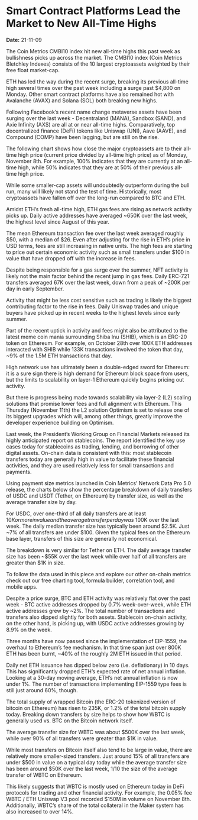 # Smart Contract Platforms Lead the Market to New All-Time Highs

**Date:** 21-11-09

The Coin Metrics CMBI10 index hit new all-time highs this past week as bullishness picks up across the market. The CMBI10 index (Coin Metrics Bletchley Indexes) consists of the 10 largest cryptoassets weighted by their free float market-cap.

ETH has led the way during the recent surge, breaking its previous all-time high several times over the past week including a surge past $4,800 on Monday. Other smart contract platforms have also remained hot with Avalanche (AVAX) and Solana (SOL) both breaking new highs.

Following Facebook’s recent name change metaverse assets have been surging over the last week - Decentraland (MANA), Sandbox (SAND), and Axie Infinity (AXS) are all at or near all-time highs. Comparatively, top decentralized finance (DeFi) tokens like Uniswap (UNI), Aave (AAVE), and Compound (COMP) have been lagging, but are still on the rise.

The following chart shows how close the major cryptoassets are to their all-time high price (current price divided by all-time high price) as of Monday, November 8th. For example, 100% indicates that they are currently at an all-time high, while 50% indicates that they are at 50% of their previous all-time high price.

While some smaller-cap assets will undoubtedly outperform during the bull run, many will likely not stand the test of time. Historically, most cryptoassets have fallen off over the long-run compared to BTC and ETH.

Amidst ETH’s fresh all-time high, ETH gas fees are rising as network activity picks up. Daily active addresses have averaged ~650K over the last week, the highest level since August of this year.

The mean Ethereum transaction fee over the last week averaged roughly $50, with a median of $26. Even after adjusting for the rise in ETH’s price in USD terms, fees are still increasing in native units. The high fees are starting to price out certain economic activity such as small transfers under $100 in value that have dropped off with the increase in fees.

Despite being responsible for a gas surge over the summer, NFT activity is likely not the main factor behind the recent jump in gas fees. Daily ERC-721 transfers averaged 67K over the last week, down from a peak of ~200K per day in early September.

Activity that might be less cost sensitive such as trading is likely the biggest contributing factor to the rise in fees. Daily Uniswap trades and unique buyers have picked up in recent weeks to the highest levels since early summer.

Part of the recent uptick in activity and fees might also be attributed to the latest meme coin mania surrounding Shiba Inu (SHIB), which is an ERC-20 token on Ethereum. For example, on October 28th over 100K ETH addresses interacted with SHIB while 133K transactions involved the token that day, ~9% of the 1.5M ETH transactions that day.

High network use has ultimately been a double-edged sword for Ethereum: it is a sure sign there is high demand for Ethereum block space from users, but the limits to scalability on layer-1 Ethereum quickly begins pricing out activity.

But there is progress being made towards scalability via layer-2 (L2) scaling solutions that promise lower fees and full alignment with Ethereum. This Thursday (November 11th) the L2 solution Optimism is set to release one of its biggest upgrades which will, among other things, greatly improve the developer experience building on Optimism.

Last week, the President’s Working Group on Financial Markets released its highly anticipated report on stablecoins. The report identified the key use cases today for stablecoins as trading, lending, and borrowing of other digital assets. On-chain data is consistent with this: most stablecoin transfers today are generally high in value to facilitate these financial activities, and they are used relatively less for small transactions and payments.

Using payment size metrics launched in Coin Metrics’ Network Data Pro 5.0 release, the charts below show the percentage breakdown of daily transfers of USDC and USDT (Tether, on Ethereum) by transfer size, as well as the average transfer size by day.

For USDC, over one-third of all daily transfers are at least $10K or more in value and the average transfer per day was ~$100K over the last week. The daily median transfer size has typically been around $2.5K. Just ~7% of all transfers are under $100. Given the typical fees on the Ethereum base layer, transfers of this size are generally not economical.

The breakdown is very similar for Tether on ETH. The daily average transfer size has been ~$55K over the last week while over half of all transfers are greater than $1K in size.

To follow the data used in this piece and explore our other on-chain metrics check out our free charting tool, formula builder, correlation tool, and mobile apps.

Despite a price surge, BTC and ETH activity was relatively flat over the past week - BTC active addresses dropped by 0.7% week-over-week, while ETH active addresses grew by ~2%. The total number of transactions and transfers also dipped slightly for both assets. Stablecoin on-chain activity, on the other hand, is picking up, with USDC active addresses growing by 8.9% on the week.

Three months have now passed since the implementation of EIP-1559, the overhaul to Ethereum’s fee mechanism. In that time span just over 800K ETH has been burnt, ~40% of the roughly 2M ETH issued in that period.

Daily net ETH issuance has dipped below zero (i.e. deflationary) in 10 days. This has significantly dropped ETH’s expected rate of net annual inflation. Looking at a 30-day moving average, ETH’s net annual inflation is now under 1%. The number of transactions implementing EIP-1559 type fees is still just around 60%, though.

The total supply of wrapped Bitcoin (the ERC-20 tokenized version of bitcoin on Ethereum) has risen to 235K, or 1.2% of the total bitcoin supply today. Breaking down transfers by size helps to show how WBTC is generally used vs. BTC on the Bitcoin network itself.

The average transfer size for WBTC was about $500K over the last week, while over 90% of all transfers were greater than $1K in value.

While most transfers on Bitcoin itself also tend to be large in value, there are relatively more smaller-sized transfers. Just around 15% of all transfers are under $500 in value on a typical day today while the average transfer size has been around $50K over the last week, 1/10 the size of the average transfer of WBTC on Ethereum.

This likely suggests that WBTC is mostly used on Ethereum today in DeFi protocols for trading and other financial activity. For example, the 0.05% fee WBTC / ETH Uniswap V3 pool recorded $150M in volume on November 8th. Additionally, WBTC’s share of the total collateral in the Maker system has also increased to over 14%.